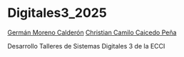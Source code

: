 # Digitales3_2025

[Germán Moreno Calderón](GerHub-blip)
[Christian Camilo Caicedo Peña](ChristianCCaicedoP)

Desarrollo Talleres de Sistemas Digitales 3 de la ECCI

